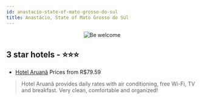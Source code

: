 ```yaml
---
id: anastacio-state-of-mato-grosso-do-sul
title: Anastácio, State of Mato Grosso do Sul
---
```


<center><img src="https://static.hotelurbano.com/reservas/prod0/10/10957/5b689ac04e682_hotel-aruana.jpg" alt="Be welcome" /></center>


##  3 star hotels - ⭐️⭐️⭐️

-    [Hotel Aruanã](https://us.hurb.com/hotels/anastacio/hotel-aruana-10957?cmp=18055) Prices from R$79.59
   > Hotel Aruanã provides daily rates with air conditioning, free Wi-Fi, TV and breakfast. Very clean, comfortable and organized!
